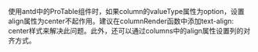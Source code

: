 使用antd中的ProTable组件时，如果column的valueType属性为option，设置align属性为center不起作用。建议在columnRender函数中添加text-align: center样式来解决此问题。此外，还可以通过columns中的align属性设置列的对齐方式。
